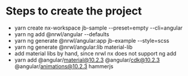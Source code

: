 # Steps to create the project
* yarn create nx-workspace jb-sample --preset=empty --cli=angular
* yarn ng add @nrwl/angular --defaults
* yarn ng generate @nrwl/angular:app jb-example --style=scss
* yarn ng generate @nrwl/angular:lib material-lib
* add material libs by hand, since nrwl nx does not support ng add
* yarn add @angular/material@10.2.3 @angular/cdk@10.2.3 @angular/animations@10.2.3 hammerjs
